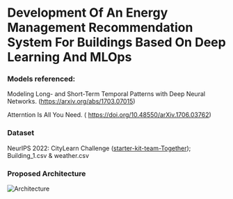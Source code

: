 # Development Of An Energy Management Recommendation System For Buildings Based On Deep Learning And MLOps

### Models referenced:
Modeling Long- and Short-Term Temporal Patterns with Deep Neural Networks. (https://arxiv.org/abs/1703.07015)

Atterntion Is All You Need. (
https://doi.org/10.48550/arXiv.1706.03762)

### Dataset
NeurIPS 2022: CityLearn Challenge ([starter-kit-team-Together](https://gitlab.aicrowd.com/aicrowd/challenges/citylearn-challenge/citylearn-2022-starter-kit-team-together/-/tree/master/data/citylearn_challenge_2022_phase_1?ref_type=heads)); Building_1.csv & weather.csv

### Proposed Architecture

![Architecture](https://i.imgur.com/n0k8gnp.png)
